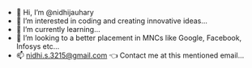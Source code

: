 - 👋 Hi, I’m @nidhijauhary
- 👀 I’m interested in coding and creating innovative ideas...
- 🌱 I’m currently learning...
- 💞️ I’m looking to a better placement in MNCs like Google, Facebook, Infosys etc...
- 📫 nidhi.s.3215@gmail.com 👈 Contact me at this mentioned email...

<!---
nidhijauhary/nidhijauhary is a ✨ special ✨ repository because its `README.md` (this file) appears on your GitHub profile.
You can click the Preview link to take a look at your changes.
--->
